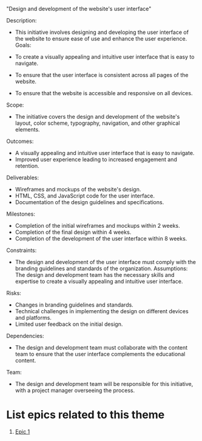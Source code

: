 "Design and development of the website's user interface"

Description: 

* This initiative involves designing and developing the user interface of the website to ensure ease of use and enhance the user experience.
Goals:

* To create a visually appealing and intuitive user interface that is easy to navigate.
* To ensure that the user interface is consistent across all pages of the website.
* To ensure that the website is accessible and responsive on all devices.

Scope: 

* The initiative covers the design and development of the website's layout, color scheme, typography, navigation, and other graphical elements.

Outcomes:

* A visually appealing and intuitive user interface that is easy to navigate.
* Improved user experience leading to increased engagement and retention.

Deliverables:

* Wireframes and mockups of the website's design.
* HTML, CSS, and JavaScript code for the user interface.
* Documentation of the design guidelines and specifications.

Milestones:

* Completion of the initial wireframes and mockups within 2 weeks.
* Completion of the final design within 4 weeks.
* Completion of the development of the user interface within 8 weeks.

Constraints:

* The design and development of the user interface must comply with the branding guidelines and standards of the organization. Assumptions: The design and development team has the necessary skills and expertise to create a visually appealing and intuitive user interface.

Risks:

* Changes in branding guidelines and standards.
* Technical challenges in implementing the design on different devices and platforms.
* Limited user feedback on the initial design.

Dependencies:

* The design and development team must collaborate with the content team to ensure that the user interface complements the educational content.

Team:

* The design and development team will be responsible for this initiative, with a project manager overseeing the process.


# List epics related to this theme
1. [Epic 1](../../../../documentation/templates/theme/initiatives/epics/epic_template.md)
